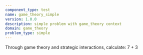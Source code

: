 ```yaml
---
component_type: test
name: game_theory_simple
version: 1.0.0
description: simple problem with game_theory context
domain: game_theory
problem_type: simple
---
```


Through game theory and strategic interactions, calculate: 7 + 3
